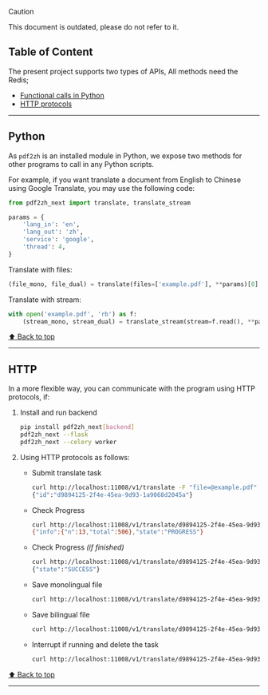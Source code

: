 > [!CAUTION]
>
> This document is outdated, please do not refer to it.

<h2 id="toc">Table of Content</h2>
The present project supports two types of APIs, All methods need the Redis;

- [Functional calls in Python](#api-python)
- [HTTP protocols](#api-http)

---

<h2 id="api-python">Python</h2>

As `pdf2zh` is an installed module in Python, we expose two methods for other programs to call in any Python scripts.

For example, if you want translate a document from English to Chinese using Google Translate, you may use the following code:

```python
from pdf2zh_next import translate, translate_stream

params = {
    'lang_in': 'en',
    'lang_out': 'zh',
    'service': 'google',
    'thread': 4,
}
```
Translate with files:
```python
(file_mono, file_dual) = translate(files=['example.pdf'], **params)[0]
```
Translate with stream:
```python
with open('example.pdf', 'rb') as f:
    (stream_mono, stream_dual) = translate_stream(stream=f.read(), **params)
```

[⬆️ Back to top](#toc)

---

<h2 id="api-http">HTTP</h2>

In a more flexible way, you can communicate with the program using HTTP protocols, if:

1. Install and run backend

   ```bash
   pip install pdf2zh_next[backend]
   pdf2zh_next --flask
   pdf2zh_next --celery worker
   ```

2. Using HTTP protocols as follows:

   - Submit translate task

     ```bash
     curl http://localhost:11008/v1/translate -F "file=@example.pdf" -F "data={\"lang_in\":\"en\",\"lang_out\":\"zh\",\"service\":\"google\",\"thread\":4}"
     {"id":"d9894125-2f4e-45ea-9d93-1a9068d2045a"}
     ```

   - Check Progress

     ```bash
     curl http://localhost:11008/v1/translate/d9894125-2f4e-45ea-9d93-1a9068d2045a
     {"info":{"n":13,"total":506},"state":"PROGRESS"}
     ```

   - Check Progress _(if finished)_

     ```bash
     curl http://localhost:11008/v1/translate/d9894125-2f4e-45ea-9d93-1a9068d2045a
     {"state":"SUCCESS"}
     ```

   - Save monolingual file

     ```bash
     curl http://localhost:11008/v1/translate/d9894125-2f4e-45ea-9d93-1a9068d2045a/mono --output example-mono.pdf
     ```

   - Save bilingual file

     ```bash
     curl http://localhost:11008/v1/translate/d9894125-2f4e-45ea-9d93-1a9068d2045a/dual --output example-dual.pdf
     ```

   - Interrupt if running and delete the task
     ```bash
     curl http://localhost:11008/v1/translate/d9894125-2f4e-45ea-9d93-1a9068d2045a -X DELETE
     ```

[⬆️ Back to top](#toc)

---
